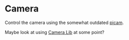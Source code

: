 # Camera

Control the camera using the somewhat outdated [picam](https://hexdocs.pm/picam/).

Maybe look at using [Camera Lib](https://www.raspberrypi.com/documentation/computers/camera_software.html) at some point?


